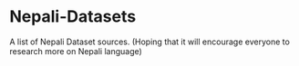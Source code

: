 # Nepali-Datasets
A list of Nepali Dataset sources. (Hoping that it will encourage everyone to research more on Nepali language)
